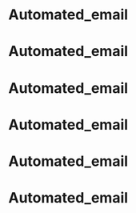 # Automated_email
# Automated_email
# Automated_email
# Automated_email
# Automated_email
# Automated_email
